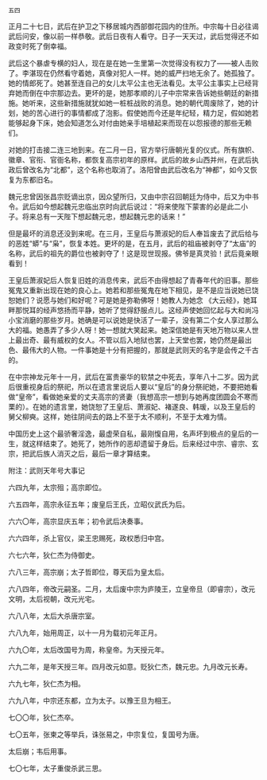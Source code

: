     五四 

   正月二十七日，武后在护卫之下移居城内西部御花园内的住所。中宗每十日必往谒武后问安，像以前一样恭敬。武后日夜有人看守。日子一天天过，武后觉得还不如政变时死了倒幸福。

   武后这个暴虐专横的妇人，现在是在她一生里第一次觉得没有权力了——被人击败了。李湛现在仍然看守着她，真像对犯人一样。她的威严扫地无余了。她孤独了。她的情郎死了。她甚至连自己的女儿太平公主也无法看见。太平公主事实上已经背弃她而倒在中宗那边去。更坏的是，她那孝顺的儿子中宗常来告诉她些朝廷的新措施。她听来，这些新措施就犹如她一桩桩战败的消息。她的朝代周废除了，她的计划，她的苦心进行的事情都成了泡影。假使她而今还是年纪轻，精力足，假如她若能够起身下床，她会知道怎么对付由她亲手培植起来而现在以怨报德的那些无赖们。

   对她的打击接二连三地到来。在二月一日，官方举行唐朝光复的仪式。所有旗帜、徽章、官衔、官衙名称，都恢复高宗初年的原样。武后的故乡山西并州，在武后执政后曾改名为“北都”，这个名称也取消了。洛阳曾由武后改名为“神都”，如今又恢复为东都旧名。

   魏元忠曾因张昌宗贬谪出京，因众望所归，又由中宗召回朝廷为侍中，后又为中书令。武后如今想起魏元忠临出京时向武后说过：“将来使陛下蒙害的必是此二小子。将来总有一天陛下想起魏元忠，想起魏元忠的话来！”

   但是最坏的消息还没到来呢。在三月，王皇后与萧淑妃的后人奉旨废去了武后给与的恶姓“蟒”与“枭”，恢复本姓。更坏的是，在五月，武后的祖庙被剥夺了“太庙”的名称，武后的祖先的爵位也被剥夺了！这是现世现报。佛爷是真灵验！武后竟亲眼看到！

   王皇后萧淑妃后人恢复旧姓的消息传来，武后不由得想起了青春年代的旧事。那些冤鬼又重新出现在她的良心上。她若和那些冤鬼在地下相见，是不是应当说她已饶恕她们？说愿与她们和好呢？可是她是弥勒佛呀！她教人为她念 《大云经》，她耳畔那悦耳的经声悠扬而平静，她听了觉得舒服点儿。这经声使她回忆起与大和尚冯小宝消磨的那些岁月。她确是可以说她是快活了一辈子，没有第二个女人享过那么大的福。她愚弄了多少人呀！她一想就大笑起来。她深信她是有天地万物以来人世上最出奇、最有威权的女人。不管以后入地狱也罢，上天堂也罢，她仍然是最出色、最伟大的人物。一件事她是十分有把握的，那就是武则天的名字是会传之千古的。

   在中宗神龙元年十一月，武后在富贵豪华的软禁之中死去，享年八十二岁。因为武后很重视身后的祭祀，所以在遗言里说后人要以“皇后”的身分祭祀她，不要把她看做“皇帝”，看做她亲爱的丈夫高宗的贤妻（我想高宗一想到与她再度团圆会不寒而栗的）。在她的遗言里，她饶恕了王皇后、萧淑妃、褚遂良、韩瑗，以及王皇后的舅父柳奭。这样，她往阴间去的路上不至于太不顺利，不至于太难为情。

   中国历史上这个最骄奢淫逸，最虚荣自私，最刚愎自用，名声坏到极点的皇后的一生，就这样结束了。她死了，她所作的恶却遗留于身后。后来经过中宗、睿宗、玄宗，把武后族人消灭之后，最后一章才算结束。

   附注：武则天年号大事记

   六四九年，太宗殂；高宗即位。

   六五四年，高宗永征五年；废皇后王氏，立昭仪武氏为后。

   六六〇年，高宗显庆五年；初令武后决奏事。

   六六四年，杀上官仪，梁王忠赐死，政权悉归中宫。

   六七六年，狄仁杰为侍御史。

   六八三年，高宗崩；太子哲即位，尊天后为皇太后。

   六八四年，帝改元嗣圣。二月，太后废中宗为庐陵王，立皇帝旦（即睿宗），改元文明，太后视朝，改元光宅。

   六八八年，太后大杀唐宗室。

   六八九年，始用周正，以十一月为载初元年正月。

   六九〇年，太后改国号为周，称皇帝。为天授元年。

   六九二年，是年天授三年。四月改元如意。贬狄仁杰，魏元忠。九月改元长寿。

   六九七年，狄仁杰为相。

   六九八年，中宗还东都，立为太子。以豫王旦为相王。

   七〇〇年，狄仁杰卒。

   七〇五年，张柬之等举兵，诛张易之，中宗复位，复国号为唐。

   太后崩；韦后用事。

   七〇七年，太子重俊杀武三思。

